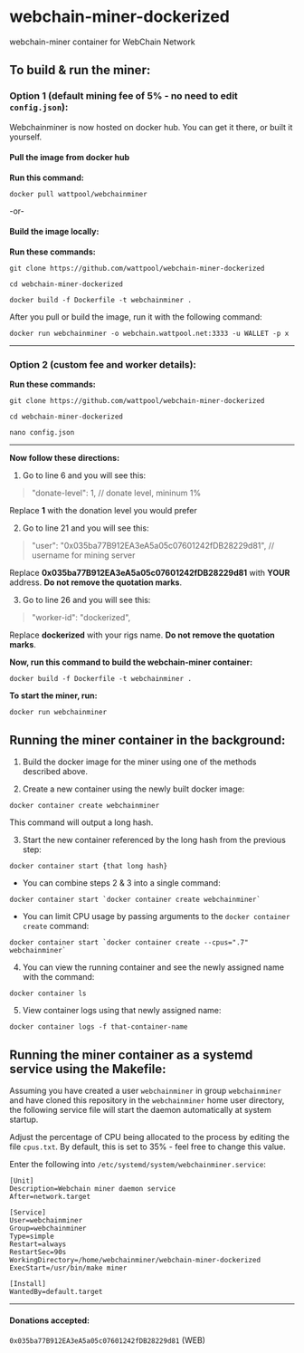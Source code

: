 # webchain-miner-dockerized
webchain-miner container for WebChain Network

## To build & run the miner:

### Option 1 (default mining fee of 5% - no need to edit `config.json`):

Webchainminer is now hosted on docker hub. You can get it there, or built it yourself.

#### Pull the image from docker hub

**Run this command:**
```shell
docker pull wattpool/webchainminer
```

-or-

#### Build the image locally:

**Run these commands:**
```shell
git clone https://github.com/wattpool/webchain-miner-dockerized

cd webchain-miner-dockerized

docker build -f Dockerfile -t webchainminer .
```

After you pull or build the image, run it with the following command:

```shell
docker run webchainminer -o webchain.wattpool.net:3333 -u WALLET -p x
```

---

### Option 2 (custom fee and worker details): 

**Run these commands:**
```shell
git clone https://github.com/wattpool/webchain-miner-dockerized

cd webchain-miner-dockerized

nano config.json
```
---
**Now follow these directions:**

1. Go to line 6 and you will see this:

> "donate-level": 1, // donate level, mininum 1%

Replace **1** with the donation level you would prefer


2. Go to line 21 and you will see this:

> "user": "0x035ba77B912EA3eA5a05c07601242fDB28229d81", // username for mining server

Replace **0x035ba77B912EA3eA5a05c07601242fDB28229d81** with **YOUR** address. **Do not remove the quotation marks**.


3. Go to line 26 and you will see this:

> "worker-id": "dockerized",

Replace **dockerized** with your rigs name. **Do not remove the quotation marks**.

**Now, run this command to build the webchain-miner container:**

```
docker build -f Dockerfile -t webchainminer .
```

**To start the miner, run:**

```
docker run webchainminer
```

## Running the miner container in the background:

1. Build the docker image for the miner using one of the methods described above.

2. Create a new container using the newly built docker image:

```
docker container create webchainminer
```

This command will output a long hash.

3. Start the new container referenced by the long hash from the previous step:

```
docker container start {that long hash}
```

* You can combine steps 2 & 3 into a single command:

```
docker container start `docker container create webchainminer`
```

* You can limit CPU usage by passing arguments to the `docker container create` command:

```
docker container start `docker container create --cpus=".7" webchainminer`
```

4. You can view the running container and see the newly assigned name with the command:

```
docker container ls
```

5. View container logs using that newly assigned name:

```
docker container logs -f that-container-name
```

## Running the miner container as a systemd service using the Makefile:

Assuming you have created a user `webchainminer` in group `webchainminer` and have cloned this repository in the `webchainminer` home user directory, the following service file will start the daemon automatically at system startup.

Adjust the percentage of CPU being allocated to the process by editing the file `cpus.txt`.  By default, this is set to 35% - feel free to change this value.

Enter the following into `/etc/systemd/system/webchainminer.service`:

```
[Unit]
Description=Webchain miner daemon service
After=network.target

[Service]
User=webchainminer
Group=webchainminer
Type=simple
Restart=always
RestartSec=90s
WorkingDirectory=/home/webchainminer/webchain-miner-dockerized
ExecStart=/usr/bin/make miner

[Install]
WantedBy=default.target
```

---

#### Donations accepted:
`0x035ba77B912EA3eA5a05c07601242fDB28229d81` (WEB)

